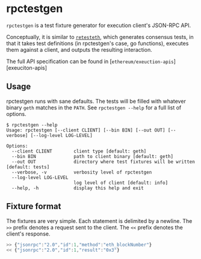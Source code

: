 # rpctestgen

`rpctestgen` is a test fixture generator for execution client's JSON-RPC API. 

Conceptually, it is similar to [`retesteth`][retesteth], which generates
consensus tests, in that it takes test definitions (in rpctestgen's case, go
functions), executes them against a client, and outputs the resulting
interaction.

The full API specification can be found in [`ethereum/exeuction-apis`][exeuciton-apis]

## Usage

rpctestgen runs with sane defaults. The tests will be filled with whatever
binary `geth` matches in the `PATH`. See `rpctestgen --help` for a full list of
options.

```console
$ rpctestgen --help
Usage: rpctestgen [--client CLIENT] [--bin BIN] [--out OUT] [--verbose] [--log-level LOG-LEVEL]

Options:
  --client CLIENT        client type [default: geth]
  --bin BIN              path to client binary [default: geth]
  --out OUT              directory where test fixtures will be written [default: tests]
  --verbose, -v          verbosity level of rpctestgen
  --log-level LOG-LEVEL
                         log level of client [default: info]
  --help, -h             display this help and exit
  ```

## Fixture format

The fixtures are very simple. Each statement is delimited by a newline. The `>>` prefix denotes
a request sent to the client. The `<<` prefix denotes the client's response.

```js
>> {"jsonrpc":"2.0","id":1,"method":"eth_blockNumber"}
<< {"jsonrpc":"2.0","id":1,"result":"0x3"}
```

[retesteth]: https://github.com/ethereum/retesteth
[execution-apis]: https:github.com/ethereum/execution-apis
